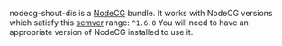 nodecg-shout-dis is a [NodeCG](http://github.com/nodecg/nodecg) bundle. 
It works with NodeCG versions which satisfy this [semver](https://docs.npmjs.com/getting-started/semantic-versioning) range: `^1.6.0`
You will need to have an appropriate version of NodeCG installed to use it.

